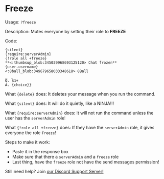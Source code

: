 # Freeze
Usage: ```?freeze```

Description: Mutes everyone by setting their role to **FREEZE**

Code:
```{delete}
{silent}
{require:serverAdmin}
{!role all +freeze}
**<:thumbsup_blob:345039968693125120> Chat frozen**                                                                                                                                                                                                                                 {user.username}                                                                                                                                                                                                                                                   <:8ball_blob:349679658033348618> 8Ball                                                                                                                                                                                                                                                            _　_                                                                                                                                                                                                                                                                  Q. $1+                                                                                                                                                                                                                                                                      A. {choice}}  
```

What ```{delete}``` does: It deletes your message when you run the command.

What ```{silent}``` does: It will do it quietly, like a NINJA!!!

What ```{require:serverAdmin}``` does: It will not run the command unless the user has the ```serverAdmin``` role!

What ```{!role all +freeze}``` does: If they have the ```serverAdmin``` role, it gives everyone the role ```Freeze```!


Steps to make it work:
- Paste it in the response box
- Make sure that there a ```serverAdmin``` and a ```freeze``` role
- Last thing, have the ```freeze``` role not have the send messages permission!

Still need help? Join <a href="https://discord.gg/fACYsbu">our Discord Support Server!</a>
